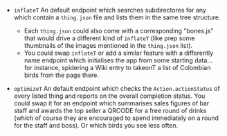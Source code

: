 - `inflateT` An default endpoint which searches subdirectores for any which contain a `thing.json` file and lists them in the same tree structure.

  - Each `thing.json` could also come with a corresponding "bones.js" that would drive a different kind of `inflateT` (like prep some thumbnails of the images mentioned in the `thing.json` list).
  - You could swap `inflateT` or add a similar feature with a differently name endpoint which initialises the app from some starting data... for instance, spidering a Wiki entry to takeonT a list of Colombian birds from the page there.

- `optimizeT` An default endpoint which checks the `Action.actionStatus` of every listed thing and reports on the overall completion status. You could swap it for an endpoint which summarises sales figures of bar staff and awards the top seller a QRCODE for a free round of drinks (which of course they are encouraged to spend immediately on a round for the staff and boss). Or which birds you see less often.
